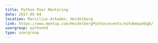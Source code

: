 ```yaml
---
title: Python Peer Mentoring
date: 2017-05-04
location: Marsilius-Arkaden, Heidelberg
link: https://www.meetup.com/HeidelbergPython/events/mzkdmmywhbgb/
usergroup: pythonhd
type: usergroup
---
```

